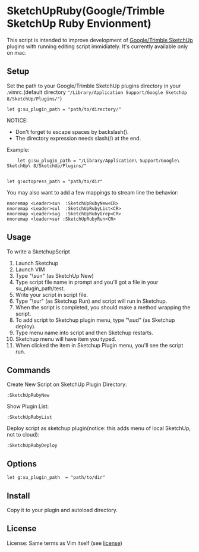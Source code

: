 SketchUpRuby(Google/Trimble SketchUp Ruby Envionment)
============

This script is intended to improve development of  [Google/Trimble SketchUp](http://sketchup.google.com/) plugins with running editing script immidiately.
It's currently available only on mac.

Setup
------------
Set the path to your Google/Trimble SketchUp plugins directory in your .vimrc.(default directory `"/Library/Application Support/Google SketchUp 8/SketchUp/Plugins/"`)

	let g:su_plugin_path = "path/to/directory/"
	
NOTICE: 
- Don't forget to escape spaces by backslash(\).
- The directory expression needs slash(/) at the end.

 Example:
 
		let g:su_plugin_path = "/Library/Application\ Support/Google\ SketchUp\ 8/SketchUp/Plugins/"


    let g:octopress_path = "path/to/dir"

You may also want to add a few mappings to stream line the behavior:

    nnoremap <Leader>sun  :SketchUpRubyNew<CR>
    nnoremap <Leader>sul  :SketchUpRubyList<CR>
    nnoremap <Leader>sug  :SketchUpRubyGrep<CR>
    nnoremap <leader>sur :SketchUpRubyRun<CR>

Usage
------------
To write a SketchupScript

1. Launch Sketchup
2. Launch VIM
3. Type "\sun" (as SketchUp New)
4. Type script file name in prompt and you'll got a file in your su_plugin_path/test.
5. Write your script in script file.
6. Type "\sur" (as Sketchup Run) and script will run in Sketchup.
7. When the script is completed, you should make a method wrapping the script.
8. To add script to Sketchup plugin menu, type "\sud" (as Sketchup deploy).
9. Type menu name into script and then Sketchup restarts.
10. Sketchup menu will have item you typed.
11. When clicked the item in Sketchup Plugin menu, you'll see the script run.

Commands
------------

Create New Script on SketchUp Plugin Directory:

    :SketchUpRubyNew

Show Plugin List:

    :SketchUpRubyList

Deploy script as sketchup plugin(notice: this adds menu of local SketchUp, not to cloud):

    :SketchUpRubyDeploy

Options
------------

    let g:su_plugin_path  = "path/to/dir"

Install
------------

Copy it to your plugin and autoload directory.

License
------------

License: Same terms as Vim itself (see [license](http://vimdoc.sourceforge.net/htmldoc/uganda.html#license))
